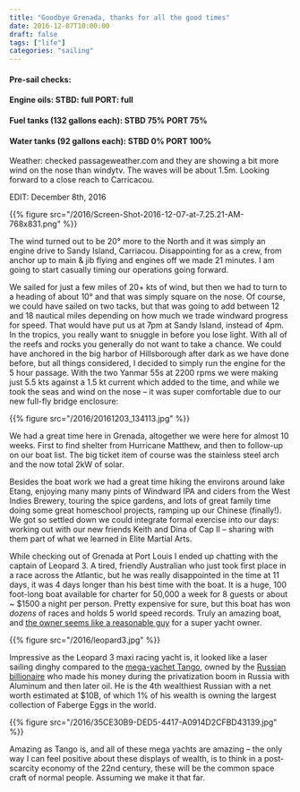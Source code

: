 ```yaml
---
title: "Goodbye Grenada, thanks for all the good times"
date: 2016-12-07T10:00:00
draft: false
tags: ["life"]
categories: "sailing"
---
```


#### Pre-sail checks:

#### Engine oils: STBD: full PORT: full

#### Fuel tanks (132 gallons each): STBD 75% PORT 75%

#### Water tanks (92 gallons each): STBD 0% PORT 100%

Weather: checked passageweather.com and they are showing a bit more wind on the nose than windytv.   The waves will be about 1.5m.  Looking forward to a close reach to Carricacou.

EDIT: December 8th, 2016

{{% figure src="/2016/Screen-Shot-2016-12-07-at-7.25.21-AM-768x831.png" %}}

The wind turned out to be 20° more to the North and it was simply an engine drive to Sandy Island, Carriacou.  Disappointing for as a crew, from anchor up to main & jib flying and engines off we made 21 minutes.  I am going to start casually timing our operations going forward.

We sailed for just a few miles of 20+ kts of wind, but then we had to turn to a heading of about 10° and that was simply square on the nose.  Of course, we could have sailed on two tacks, but that was going to add between 12 and 18 nautical miles depending on how much we trade windward progress for speed.  That would have put us at 7pm at Sandy Island, instead of 4pm.  In the tropics, you really want to snuggle in before you lose light.  With all of the reefs and rocks you generally do not want to take a chance.  We could have anchored in the big harbor of Hillsborough after dark as we have done before, but all things considered, I decided to simply run the engine for the 5 hour passage.  With the two Yanmar 55s at 2200 rpms we were making just 5.5 kts against a 1.5 kt current which added to the time, and while we took the seas and wind on the nose – it was super comfortable due to our new full-fly bridge enclosure:

{{% figure src="/2016/20161203_134113.jpg" %}}

We had a great time here in Grenada, altogether we were here for almost 10 weeks.  First to find shelter from Hurricane Matthew, and then to follow-up on our boat list.  The big ticket item of course was the stainless steel arch and the now total 2kW of solar.

Besides the boat work we had a great time hiking the environs around lake Etang, enjoying many many pints of Windward IPA and ciders from the West Indies Brewery, touring the spice gardens, and lots of great family time doing some great homeschool projects, ramping up our Chinese (finally!). We got so settled down we could integrate formal exercise into our days: working out with our new friends Keith and Dina of Cap II – sharing with them part of what we learned in Elite Martial Arts.

While checking out of Grenada at Port Louis I ended up chatting with the captain of Leopard 3.  A tired, friendly Australian who just took first place in a race across the Atlantic, but he was really disappointed in the time at 11 days, it was 4 days longer than his best time with the boat.  It is a huge, 100 foot-long boat available for charter for 50,000 a week for 8 guests or about ~ $1500 a night per person.  Pretty expensive for sure, but this boat has won *dozens* of races and holds 5 world speed records.  Truly an amazing boat, and [the owner seems like a reasonable guy](https://www.boatinternational.com/luxury-yacht-life/owners-experiences/lunch-with-superyacht-owner-mike-slade--1561) for a super yacht owner.

{{% figure src="/2016/leopard3.jpg" %}}

Impressive as the Leopard 3 maxi racing yacht is, it looked like a laser sailing dinghy   compared to the [mega-yachet Tango](https://www.superyachttimes.com/yacht-news/in-pictures-the-77-metre-superyacht-tango),  owned by the [Russian billionaire](https://en.wikipedia.org/wiki/Viktor_Vekselberg)  who made his money during the privatization boom in Russia with Aluminum and then later oil.  He is the 4th wealthiest Russian with a net worth estimated at $10B, of which 1% of his wealth is owning the largest collection of Faberge Eggs in the world.

{{% figure src="/2016/35CE30B9-DED5-4417-A0914D2CFBD43139.jpg" %}}

Amazing as Tango is, and all of these mega yachts are amazing – the only way I can feel positive about these displays of wealth, is to think in a post-scarcity economy of the 22nd century, these will be the common space craft of normal people.  Assuming we make it that far.
